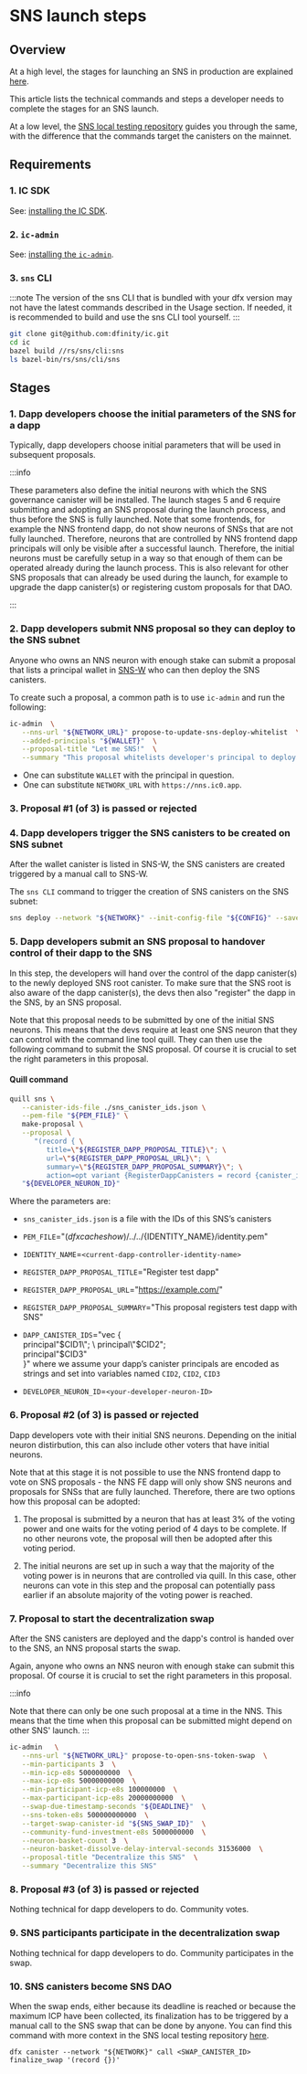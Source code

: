 # SNS launch steps

## Overview
At a high level, the stages for launching an SNS in production are explained [here](../launching/launch-summary.md).

This article lists the technical commands and steps a developer needs to complete the stages for an SNS launch.

At a low level, the [SNS local testing repository](../testing/testing-locally.md) guides you through the same, with the difference that the commands target the canisters on the mainnet.

## Requirements

### 1. IC SDK

See: [installing the IC SDK](../../../setup/install).

### 2. `ic-admin`

See: [installing the `ic-admin`](../../../setup/ic-admin.md).

### 3. `sns` CLI

:::note
The version of the sns CLI that is bundled with your dfx version may not have the latest commands described in the Usage section. If needed, it is recommended to build and use the sns CLI tool yourself.
:::

```bash
git clone git@github.com:dfinity/ic.git
cd ic
bazel build //rs/sns/cli:sns
ls bazel-bin/rs/sns/cli/sns 
```
## Stages

### 1. Dapp developers choose the initial parameters of the SNS for a dapp

Typically, dapp developers choose initial parameters that will be used in subsequent proposals.

:::info 

These parameters also define the initial neurons with which the SNS governance canister will be installed. The launch stages 5 and 6 require submitting and adopting an SNS proposal during the launch process, and thus before the SNS is fully launched. Note that some frontends, for example the NNS frontend dapp, do not show neurons of SNSs that are not fully launched. Therefore, neurons that are controlled by NNS frontend dapp principals will only be visible after a successful launch. Therefore, the initial neurons must be carefully setup in a way so that enough of them can be operated already during the launch process. 
This is also relevant for other SNS proposals that can already be used during the launch, for example to upgrade the dapp canister(s) or registering custom proposals for that DAO.

:::

### 2. Dapp developers submit NNS proposal so they can deploy to the SNS subnet

Anyone who owns an NNS neuron with enough stake can submit a proposal
that lists a principal wallet in [SNS-W](../introduction/sns-architecture.md#SNS-W) who can then deploy the SNS canisters.

To create such a proposal, a common path is to use `ic-admin` and run the following:

```bash 
ic-admin  \
   --nns-url "${NETWORK_URL}" propose-to-update-sns-deploy-whitelist  \
   --added-principals "${WALLET}"  \
   --proposal-title "Let me SNS!"  \
   --summary "This proposal whitelists developer's principal to deploy SNS"
``` 

* One can substitute `WALLET` with the principal in question.
* One can substitute `NETWORK_URL` with `https://nns.ic0.app`.

### 3. Proposal #1 (of 3) is passed or rejected

### 4. Dapp developers trigger the SNS canisters to be created on SNS subnet

After the wallet canister is listed in SNS-W, 
the SNS canisters are created triggered by a manual call to SNS-W.

The `sns CLI` command to trigger the creation of SNS canisters on the SNS subnet: 

```bash
sns deploy --network "${NETWORK}" --init-config-file "${CONFIG}" --save-to "sns_canister_ids.json" 
```

### 5. Dapp developers submit an SNS proposal to handover control of their dapp to the SNS

In this step, the developers will hand over the control of the dapp canister(s) to the newly deployed SNS root canister. To make sure that the SNS root is also aware of the dapp canister(s), the devs then also "register" the dapp in the SNS, by an SNS proposal.

Note that this proposal needs to be submitted by one of the initial SNS neurons. This means that the devs require at least one SNS neuron that they can control with the command line tool quill. They can then use the following command to submit the SNS proposal.
Of course it is crucial to set the right parameters in this proposal.

#### Quill command

```bash
quill sns \
   --canister-ids-file ./sns_canister_ids.json \
   --pem-file "${PEM_FILE}" \
   make-proposal \
   --proposal \
      "(record { \
         title=\"${REGISTER_DAPP_PROPOSAL_TITLE}\"; \
         url=\"${REGISTER_DAPP_PROPOSAL_URL}\"; \
         summary=\"${REGISTER_DAPP_PROPOSAL_SUMMARY}\"; \
         action=opt variant {RegisterDappCanisters = record {canister_ids=${DAPP_CANISTER_IDS}}}})" \
   "${DEVELOPER_NEURON_ID}"
```

Where the parameters are:

* `sns_canister_ids.json` is a file with the IDs of this SNS’s canisters

* `PEM_FILE`="$(dfx cache show)/../../${IDENTITY_NAME}/identity.pem"

* `IDENTITY_NAME`=`<current-dapp-controller-identity-name>`

* `REGISTER_DAPP_PROPOSAL_TITLE`="Register test dapp"

* `REGISTER_DAPP_PROPOSAL_URL`="https://example.com/"

* `REGISTER_DAPP_PROPOSAL_SUMMARY`="This proposal registers test dapp with SNS"

* `DAPP_CANISTER_IDS`="vec { \
 principal\"$CID1\"; \
 principal\"$CID2\"; \
 principal\"$CID3\" \
}" where we assume your dapp’s canister principals are encoded as strings and set into variables named `CID2`, `CID2`, `CID3`

* `DEVELOPER_NEURON_ID`=`<your-developer-neuron-ID>`

### 6. Proposal #2 (of 3) is passed or rejected

Dapp developers vote with their initial SNS neurons. Depending on the initial neuron distirbution, this can also include other voters that have initial neurons. 

Note that at this stage it is not possible to use the NNS frontend dapp to vote on SNS proposals - the NNS FE dapp will only show SNS neurons and proposals for SNSs that are fully launched. Therefore, there are two options how this proposal can be adopted:

1) The proposal is submitted by a neuron that has at least 3% of the voting power and one waits for the voting period of 4 days to be complete. If no other neurons vote, the proposal will then be adopted after this voting period.

2) The initial neurons are set up in such a way that the majority of the voting power is in neurons that are controlled via quill. In this case, other neurons can vote in this step and the proposal can potentially pass earlier if an absolute majority of the voting power is reached.

### 7. Proposal to start the decentralization swap

After the SNS canisters are deployed and the dapp's control is handed over to the SNS, an NNS proposal starts the swap.

Again, anyone who owns an NNS neuron with enough stake can submit this proposal.
Of course it is crucial to set the right parameters in this proposal.

:::info

Note that there can only be one such proposal at a time in the NNS. This means that the time when this proposal can be submitted might depend on other SNS' launch.
:::

```bash
ic-admin   \
   --nns-url "${NETWORK_URL}" propose-to-open-sns-token-swap  \
   --min-participants 3  \
   --min-icp-e8s 5000000000  \
   --max-icp-e8s 50000000000  \
   --min-participant-icp-e8s 100000000  \
   --max-participant-icp-e8s 20000000000  \
   --swap-due-timestamp-seconds "${DEADLINE}"  \
   --sns-token-e8s 500000000000  \
   --target-swap-canister-id "${SNS_SWAP_ID}"  \
   --community-fund-investment-e8s 5000000000  \
   --neuron-basket-count 3  \
   --neuron-basket-dissolve-delay-interval-seconds 31536000  \
   --proposal-title "Decentralize this SNS"  \
   --summary "Decentralize this SNS"
```

### 8. Proposal #3 (of 3) is passed or rejected

Nothing technical for dapp developers to do. Community votes.

### 9. SNS participants participate in the decentralization swap

Nothing technical for dapp developers to do. Community participates in the swap.

### 10. SNS canisters become SNS DAO

When the swap ends, either because its deadline is reached or because the maximum
ICP have been collected, its finalization has to be triggered by a manual call
to the SNS swap that can be done by anyone.
You can find this command with more context in the SNS local testing repository
[here](https://github.com/dfinity/sns-testing/blob/main/finalize_sns_sale.sh#L8).

```
dfx canister --network "${NETWORK}" call <SWAP_CANISTER_ID> finalize_swap '(record {})'
```
